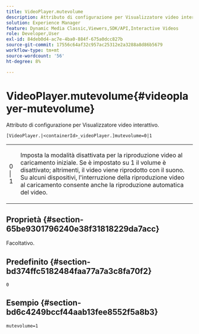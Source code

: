 ```yaml
---
title: VideoPlayer.mutevolume
description: Attributo di configurazione per Visualizzatore video interattivo.
solution: Experience Manager
feature: Dynamic Media Classic,Viewers,SDK/API,Interactive Videos
role: Developer,User
exl-id: 84deb0d4-ac7e-4ba0-884f-675a0dcc827b
source-git-commit: 17556c64af32c957ac25312e2a3288a8d86b5679
workflow-type: tm+mt
source-wordcount: '56'
ht-degree: 8%

---
```


# VideoPlayer.mutevolume{#videoplayer-mutevolume}

Attributo di configurazione per Visualizzatore video interattivo.

`[VideoPlayer.|<containerId>_videoPlayer.]mutevolume=0|1`

<table id="table_2A4F898BBF88417DB0834B7F78637F5D"> 
 <tbody> 
  <tr> 
   <td colname="col1"> <p> <span class="codeph"> 0 | 1 </span> </p> </td> 
   <td colname="col2"> <p> Imposta la modalità disattivata per la riproduzione video al caricamento iniziale. Se è impostato su <span class="codeph"> 1 </span> il volume è disattivato; altrimenti, il video viene riprodotto con il suono. Su alcuni dispositivi, l'interruzione della riproduzione video al caricamento consente anche la riproduzione automatica del video. </p> </td> 
  </tr> 
 </tbody> 
</table>

## Proprietà {#section-65be9301796240e38f31818229da7acc}

Facoltativo.

## Predefinito {#section-bd374ffc5182484faa77a7a3c8fa70f2}

`0`

## Esempio {#section-bd6c4249bccf44aab13fee8552f5a8b3}

`mutevolume=1`
